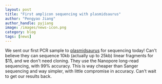 ```yaml
---
layout: post
title: "First amplicon sequencing with plasmidsaurus"
author: "Pengyao Jiang"
author_handle: pyjiang
image: /images/news-icon.png
category: blog
tags: [news]
---
```


We sent our first PCR sample to [plasmidsaurus] for sequencing today! Can't believe they can sequence 10kb (actually up to 25kb) linear fragments for $15, and we don't need cloning. They use the Nanopore long-read sequencing, with 99% accuracy. This is way cheaper than Sanger sequencing and way simpler, with little compromise in accuracy. Can't wait to get our results back. 

[plasmidsaurus]: https://www.plasmidsaurus.com/index/